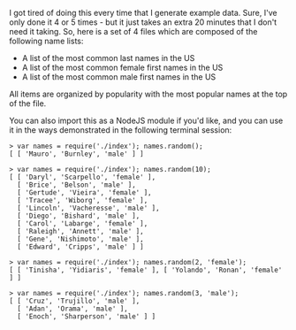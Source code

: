 I got tired of doing this every time that I generate example data. Sure, I've only done
it 4 or 5 times - but it just takes an extra 20 minutes that I don't need it taking. So,
here is a set of 4 files which are composed of the following name lists:

* A list of the most common last names in the US
* A list of the most common female first names in the US
* A list of the most common male first names in the US

All items are organized by popularity with the most popular names at the top of the file.

You can also import this as a NodeJS module if you'd like, and you can use it in the ways
demonstrated in the following terminal session:

    > var names = require('./index'); names.random();
    [ [ 'Mauro', 'Burnley', 'male' ] ]

    > var names = require('./index'); names.random(10);
    [ [ 'Daryl', 'Scarpello', 'female' ],
      [ 'Brice', 'Belson', 'male' ],
      [ 'Gertude', 'Vieira', 'female' ],
      [ 'Tracee', 'Wiborg', 'female' ],
      [ 'Lincoln', 'Vacheresse', 'male' ],
      [ 'Diego', 'Bishard', 'male' ],
      [ 'Carol', 'Labarge', 'female' ],
      [ 'Raleigh', 'Annett', 'male' ],
      [ 'Gene', 'Nishimoto', 'male' ],
      [ 'Edward', 'Cripps', 'male' ] ]

    > var names = require('./index'); names.random(2, 'female');
    [ [ 'Tinisha', 'Yidiaris', 'female' ], [ 'Yolando', 'Ronan', 'female' ] ]

    > var names = require('./index'); names.random(3, 'male');
    [ [ 'Cruz', 'Trujillo', 'male' ],
      [ 'Adan', 'Orama', 'male' ],
      [ 'Enoch', 'Sharperson', 'male' ] ]


